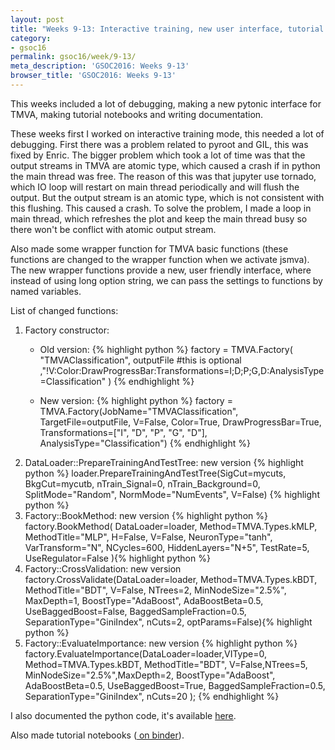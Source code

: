 ```yaml
---
layout: post
title: "Weeks 9-13: Interactive training, new user interface, tutorial notebooks, documentation"
category:
- gsoc16
permalink: gsoc16/week/9-13/
meta_description: 'GSOC2016: Weeks 9-13'
browser_title: 'GSOC2016: Weeks 9-13'
---
```


This weeks included a lot of debugging, making a new pytonic interface for TMVA, making tutorial notebooks and writing documentation.

These weeks first I worked on interactive training mode, this needed a lot of debugging. First there was a problem related to pyroot and GIL, this was fixed by Enric. The bigger problem which took a lot of time was that the output streams in TMVA are atomic type, which caused a crash if in python the main thread was free. The reason of this was that jupyter use tornado, which IO loop will restart on main thread periodically and will flush the output. But the output stream is an atomic type, which is not consistent with this flushing. This caused a crash. To solve the problem, I made a loop in main thread, which refreshes the plot and keep the main thread busy so there won't be conflict with atomic output stream.

Also made some wrapper function for TMVA basic functions (these functions are changed to the wrapper function when we activate jsmva). The new wrapper functions provide a new, user friendly interface, where instead of using long option string, we can pass the settings to functions by named variables.

List of changed functions:

1. Factory constructor:
   * Old version:
   {% highlight python %}
   factory = TMVA.Factory( "TMVAClassification", outputFile #this is optional
                       ,"!V:Color:DrawProgressBar:Transformations=I;D;P;G,D:AnalysisType=Classification" )
   {% endhighlight %}
   
   * New version:
   {% highlight python %}
   factory = TMVA.Factory(JobName="TMVAClassification", TargetFile=outputFile,
                        V=False, Color=True, DrawProgressBar=True, Transformations=["I", "D", "P", "G", "D"],
                        AnalysisType="Classification")
   {% endhighlight %}
2. DataLoader::PrepareTrainingAndTestTree: new version
 {% highlight python %}
loader.PrepareTrainingAndTestTree(SigCut=mycuts, BkgCut=mycutb,
                    nTrain_Signal=0, nTrain_Background=0, SplitMode="Random", NormMode="NumEvents", V=False)
                    {% highlight python %}
3. Factory::BookMethod: new version
{% highlight python %}
factory.BookMethod( DataLoader=loader, Method=TMVA.Types.kMLP, MethodTitle="MLP", 
        H=False, V=False, NeuronType="tanh", VarTransform="N", NCycles=600, HiddenLayers="N+5",
                   TestRate=5, UseRegulator=False ){% highlight python %}
4. Factory::CrossValidation: new version
factory.CrossValidate(DataLoader=loader, Method=TMVA.Types.kBDT, MethodTitle="BDT",
        V=False, NTrees=2, MinNodeSize="2.5%", MaxDepth=1, BoostType="AdaBoost", AdaBoostBeta=0.5,
            UseBaggedBoost=False, BaggedSampleFraction=0.5, SeparationType="GiniIndex", nCuts=2, 
            optParams=False){% highlight python %}
5. Factory::EvaluateImportance: new version
{% highlight python %}
factory.EvaluateImportance(DataLoader=loader,VIType=0, Method=TMVA.Types.kBDT, MethodTitle="BDT",
            V=False,NTrees=5, MinNodeSize="2.5%",MaxDepth=2, BoostType="AdaBoost", AdaBoostBeta=0.5, 
            UseBaggedBoost=True, BaggedSampleFraction=0.5, SeparationType="GiniIndex", nCuts=20 );
{% endhighlight %}

I also documented the python code, it's available <a href="https://rawgit.com/qati/GSOC16/master/doc/html/index.html">here</a>.

Also made tutorial notebooks (<a href="http://mybinder.org/repo/qati/GSOC16"> on binder</a>). 
